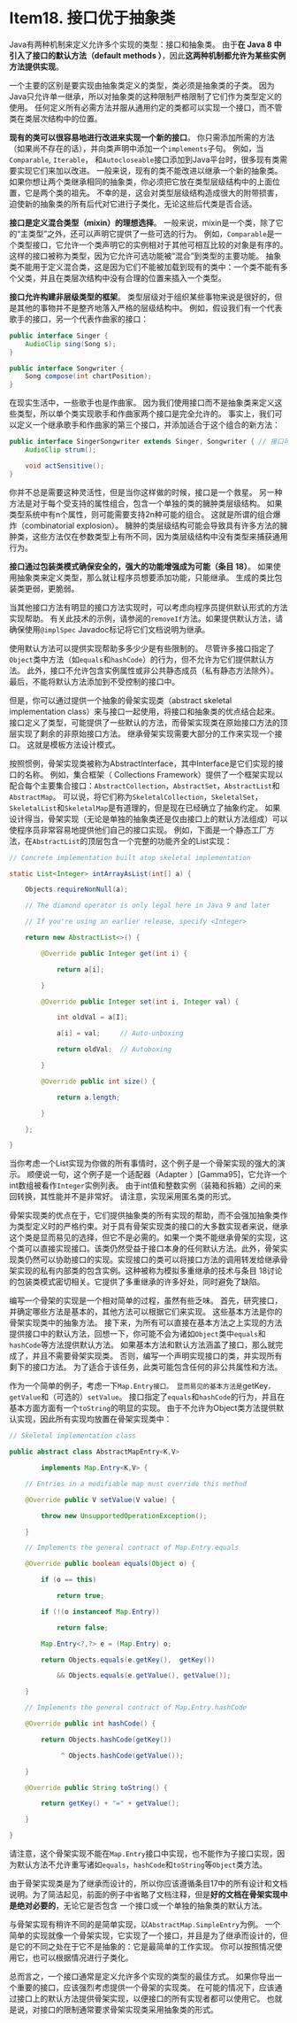 # Item18. 接口优于抽象类

Java有两种机制来定义允许多个实现的类型：接口和抽象类。 由于**在 Java 8 中引入了接口的默认方法（default methods ）**，因此**这两种机制都允许为某些实例方法提供实现**。 

一个主要的区别是要实现由抽象类定义的类型，类必须是抽象类的子类。 因为Java只允许单一继承，所以对抽象类的这种限制严格限制了它们作为类型定义的使用。 任何定义所有必需方法并服从通用约定的类都可以实现一个接口，而不管类在类层次结构中的位置。



**现有的类可以很容易地进行改进来实现一个新的接口**。 你只需添加所需的方法（如果尚不存在的话），并向类声明中添加一个`implements`子句。 例如，当`Comparable`, `Iterable`， 和`Autocloseable`接口添加到Java平台时，很多现有类需要实现它们来加以改进。 一般来说，现有的类不能改进以继承一个新的抽象类。 如果你想让两个类继承相同的抽象类，你必须把它放在类型层级结构中的上面位置，它是两个类的祖先。 不幸的是，这会对类型层级结构造成很大的附带损害，迫使新的抽象类的所有后代对它进行子类化，无论这些后代类是否合适。

**接口是定义混合类型（mixin）的理想选择**。 一般来说，mixin是一个类，除了它的“主类型”之外，还可以声明它提供了一些可选的行为。 例如，`Comparable`是一个类型接口，它允许一个类声明它的实例相对于其他可相互比较的对象是有序的。 这样的接口被称为类型，因为它允许可选功能被“混合”到类型的主要功能。 抽象类不能用于定义混合类，这是因为它们不能被加载到现有的类中：一个类不能有多个父类，并且在类层次结构中没有合理的位置来插入一个类型。

**接口允许构建非层级类型的框架**。 类型层级对于组织某些事物来说是很好的，但是其他的事物并不是整齐地落入严格的层级结构中。 例如，假设我们有一个代表歌手的接口，另一个代表作曲家的接口：

```java
public interface Singer {
    AudioClip sing(Song s);
}

public interface Songwriter {
    Song compose(int chartPosition);
}
```

在现实生活中，一些歌手也是作曲家。 因为我们使用接口而不是抽象类来定义这些类型，所以单个类实现歌手和作曲家两个接口是完全允许的。 事实上，我们可以定义一个继承歌手和作曲家的第三个接口，并添加适合于这个组合的新方法：

```java
public interface SingerSongwriter extends Singer, Songwriter { // 接口可以 extends 多个接口
    AudioClip strum();

    void actSensitive();
}
```

你并不总是需要这种灵活性，但是当你这样做的时候，接口是一个救星。 另一种方法是对于每个受支持的属性组合，包含一个单独的类的臃肿类层级结构。 如果类型系统中有n个属性，则可能需要支持2n种可能的组合。 这就是所谓的组合爆炸（combinatorial explosion）。 臃肿的类层级结构可能会导致具有许多方法的臃肿类，这些方法仅在参数类型上有所不同，因为类层级结构中没有类型来捕获通用行为。

**接口通过包装类模式确保安全的，强大的功能增强成为可能（条目 18）**。 如果使用抽象类来定义类型，那么就让程序员想要添加功能，只能继承。 生成的类比包装类更弱，更脆弱。

当其他接口方法有明显的接口方法实现时，可以考虑向程序员提供默认形式的方法实现帮助。 有关此技术的示例，请参阅的`removeIf`方法。如果提供默认方法，请确保使用`@implSpec` Javadoc标记将它们文档说明为继承。

使用默认方法可以提供实现帮助多多少少是有些限制的。 尽管许多接口指定了`Object`类中方法（如`equals`和`hashCode`）的行为，但不允许为它们提供默认方法。 此外，接口不允许包含实例属性或非公共静态成员（私有静态方法除外）。 最后，不能将默认方法添加到不受控制的接口中。

但是，你可以通过提供一个抽象的骨架实现类（abstract skeletal implementation class）来与接口一起使用，将接口和抽象类的优点结合起来。 接口定义了类型，可能提供了一些默认的方法，而骨架实现类在原始接口方法的顶层实现了剩余的非原始接口方法。 继承骨架实现需要大部分的工作来实现一个接口。 这就是模板方法设计模式。

按照惯例，骨架实现类被称为AbstractInterface，其中Interface是它们实现的接口的名称。 例如，集合框架（ Collections Framework）提供了一个框架实现以配合每个主要集合接口：`AbstractCollection`，`AbstractSet`，`AbstractList`和`AbstractMap`。 可以说，将它们称为`SkeletalCollection`，`SkeletalSet`，`SkeletalList`和`SkeletalMap`是有道理的，但是现在已经确立了抽象约定。 如果设计得当，骨架实现（无论是单独的抽象类还是仅由接口上的默认方法组成）可以使程序员非常容易地提供他们自己的接口实现。 例如，下面是一个静态工厂方法，在`AbstractList`的顶层包含一个完整的功能齐全的List实现：

```java
// Concrete implementation built atop skeletal implementation

static List<Integer> intArrayAsList(int[] a) {

    Objects.requireNonNull(a);

    // The diamond operator is only legal here in Java 9 and later

    // If you're using an earlier release, specify <Integer>

    return new AbstractList<>() {

        @Override public Integer get(int i) {

            return a[i];  

        }

        @Override public Integer set(int i, Integer val) {

            int oldVal = a[I];

            a[i] = val;     // Auto-unboxing

            return oldVal;  // Autoboxing

        }

        @Override public int size() {

            return a.length;

        }

    };

}
```

当你考虑一个List实现为你做的所有事情时，这个例子是一个骨架实现的强大的演示。 顺便说一句，这个例子是一个适配器（Adapter ）[Gamma95]，它允许一个int数组被看作`Integer`实例列表。 由于int值和整数实例（装箱和拆箱）之间的来回转换，其性能并不是非常好。 请注意，实现采用匿名类的形式。

骨架实现类的优点在于，它们提供抽象类的所有实现的帮助，而不会强加抽象类作为类型定义时的严格约束。对于具有骨架实现类的接口的大多数实现者来说，继承这个类是显而易见的选择，但它不是必需的。如果一个类不能继承骨架的实现，这个类可以直接实现接口。该类仍然受益于接口本身的任何默认方法。此外，骨架实现类仍然可以协助接口的实现。实现接口的类可以将接口方法的调用转发给继承骨架实现的私有内部类的包含实例。这种被称为模拟多重继承的技术与条目 18讨论的包装类模式密切相关。它提供了多重继承的许多好处，同时避免了缺陷。

编写一个骨架的实现是一个相对简单的过程，虽然有些乏味。 首先，研究接口，并确定哪些方法是基本的，其他方法可以根据它们来实现。 这些基本方法是你的骨架实现类中的抽象方法。 接下来，为所有可以直接在基本方法之上实现的方法提供接口中的默认方法，回想一下，你可能不会为诸如`Object`类中`equals`和`hashCode`等方法提供默认方法。 如果基本方法和默认方法涵盖了接口，那么就完成了，并且不需要骨架实现类。 否则，编写一个声明实现接口的类，并实现所有剩下的接口方法。 为了适合于该任务，此类可能包含任何的非公共属性和方法。

作为一个简单的例子，考虑一下`Map.Entry接口。 显而易见的基本方法是`getKey`，getValue`和（可选的）`setValue`。 接口指定了`equals`和`hashCode`的行为，并且在基本方面方面有一个`toString`的明显的实现。 由于不允许为Object类方法提供默认实现，因此所有实现均放置在骨架实现类中：

```java
// Skeletal implementation class

public abstract class AbstractMapEntry<K,V>

        implements Map.Entry<K,V> {

    // Entries in a modifiable map must override this method

    @Override public V setValue(V value) {

        throw new UnsupportedOperationException();

    }

    // Implements the general contract of Map.Entry.equals

    @Override public boolean equals(Object o) {

        if (o == this)

            return true;

        if (!(o instanceof Map.Entry))

            return false;

        Map.Entry<?,?> e = (Map.Entry) o;

        return Objects.equals(e.getKey(),  getKey())

            && Objects.equals(e.getValue(), getValue());

    }

    // Implements the general contract of Map.Entry.hashCode

    @Override public int hashCode() {

        return Objects.hashCode(getKey())

             ^ Objects.hashCode(getValue());

    }

    @Override public String toString() {

        return getKey() + "=" + getValue();

    }

}
```

请注意，这个骨架实现不能在`Map.Entry`接口中实现，也不能作为子接口实现，因为默认方法不允许重写诸如`equals`，`hashCode`和`toString`等`Object`类方法。

由于骨架实现类是为了继承而设计的，所以你应该遵循条目17中的所有设计和文档说明。为了简洁起见，前面的例子中省略了文档注释，但是**好的文档在骨架实现中是绝对必要的**，无论它是否包含 一个接口或一个单独的抽象类的默认方法。

与骨架实现有稍许不同的是简单实现，以`AbstractMap.SimpleEntry`为例。 一个简单的实现就像一个骨架实现，它实现了一个接口，并且是为了继承而设计的，但是它的不同之处在于它不是抽象的：它是最简单的工作实现。 你可以按照情况使用它，也可以根据情况进行子类化。

总而言之，一个接口通常是定义允许多个实现的类型的最佳方式。 如果你导出一个重要的接口，应该强烈考虑提供一个骨架的实现类。 在可能的情况下，应该通过接口上的默认方法提供骨架实现，以便接口的所有实现者都可以使用它。 也就是说，对接口的限制通常要求骨架实现类采用抽象类的形式。



